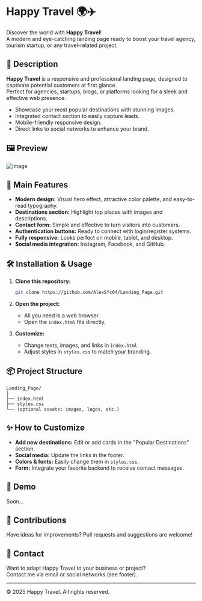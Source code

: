 # Happy Travel 🌍✈️

Discover the world with **Happy Travel**!  
A modern and eye-catching landing page ready to boost your travel agency, tourism startup, or any travel-related project.

## 🚀 Description

**Happy Travel** is a responsive and professional landing page, designed to captivate potential customers at first glance.  
Perfect for agencies, startups, blogs, or platforms looking for a sleek and effective web presence.

- Showcase your most popular destinations with stunning images.
- Integrated contact section to easily capture leads.
- Mobile-friendly responsive design.
- Direct links to social networks to enhance your brand.

## 🖼️ Preview

![image](https://github.com/user-attachments/assets/5dce8989-a4c2-4a1c-91e2-52cfcc7a6a9c)

## 🌟 Main Features

- **Modern design:** Visual hero effect, attractive color palette, and easy-to-read typography.
- **Destinations section:** Highlight top places with images and descriptions.
- **Contact form:** Simple and effective to turn visitors into customers.
- **Authentication buttons:** Ready to connect with login/register systems.
- **Fully responsive:** Looks perfect on mobile, tablet, and desktop.
- **Social media integration:** Instagram, Facebook, and GitHub.

## 🛠️ Installation & Usage

1. **Clone this repository:**
   ```bash
   git clone https://github.com/AlexSfc04/Landing_Page.git
   ```
2. **Open the project:**
   - All you need is a web browser.
   - Open the `index.html` file directly.

3. **Customize:**
   - Change texts, images, and links in `index.html`.
   - Adjust styles in `styles.css` to match your branding.

## 📦 Project Structure

```
Landing_Page/
│
├── index.html
├── styles.css
└── (optional assets: images, logos, etc.)
```

## ✨ How to Customize

- **Add new destinations:** Edit or add cards in the "Popular Destinations" section.
- **Social media:** Update the links in the footer.
- **Colors & fonts:** Easily change them in `styles.css`.
- **Form:** Integrate your favorite backend to receive contact messages.

## 📲 Demo

Soon...

## 🤝 Contributions

Have ideas for improvements? Pull requests and suggestions are welcome!

## 📩 Contact

Want to adapt Happy Travel to your business or project?  
Contact me via email or social networks (see footer).

---

© 2025 Happy Travel. All rights reserved.
